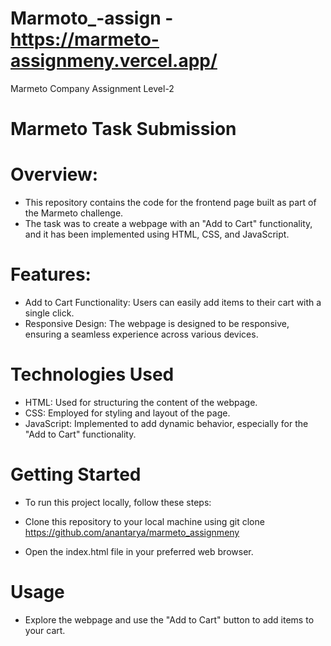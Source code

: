 # Marmoto_-assign - https://marmeto-assignmeny.vercel.app/
Marmeto Company Assignment Level-2
# Marmeto Task Submission
# Overview:
* This repository contains the code for the frontend page built as part of the Marmeto challenge.
* The task was to create a webpage with an "Add to Cart" functionality, and it has been implemented using HTML, CSS, and JavaScript.

# Features:
* Add to Cart Functionality: Users can easily add items to their cart with a single click.
* Responsive Design: The webpage is designed to be responsive, ensuring a seamless experience across various devices.

# Technologies Used
* HTML: Used for structuring the content of the webpage.
* CSS: Employed for styling and layout of the page.
* JavaScript: Implemented to add dynamic behavior, especially for the "Add to Cart" functionality.

# Getting Started
* To run this project locally, follow these steps:

* Clone this repository to your local machine using git clone https://github.com/anantarya/marmeto_assignmeny
* Open the index.html file in your preferred web browser.
# Usage
* Explore the webpage and use the "Add to Cart" button to add items to your cart.
